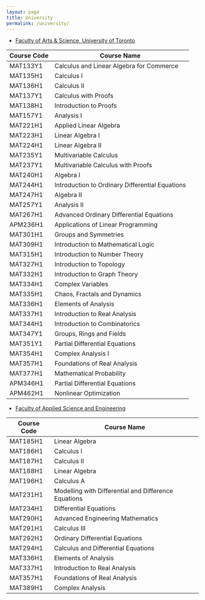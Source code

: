 ```yaml
---
layout: page
title: University
permalink: /university/
---
```


* [Faculty of Arts & Science, University of Toronto](https://artsci.calendar.utoronto.ca/)

Course Code | Course Name
--- | ---
MAT133Y1 | Calculus and Linear Algebra for Commerce
MAT135H1 | Calculus I
MAT136H1 | Calculus II
MAT137Y1 | Calculus with Proofs
MAT138H1 | Introduction to Proofs
MAT157Y1 | Analysis I
MAT221H1 | Applied Linear Algebra
MAT223H1 | Linear Algebra I
MAT224H1 | Linear Algebra II
MAT235Y1 | Multivariable Calculus
MAT237Y1 | Multivariable Calculus with Proofs
MAT240H1 | Algebra I
MAT244H1 | Introduction to Ordinary Differential Equations
MAT247H1 | Algebra II
MAT257Y1 | Analysis II
MAT267H1 | Advanced Ordinary Differential Equations
APM236H1 | Applications of Linear Programming
MAT301H1 | Groups and Symmetries
MAT309H1 | Introduction to Mathematical Logic
MAT315H1 | Introduction to Number Theory
MAT327H1 | Introduction to Topology
MAT332H1 | Introduction to Graph Theory
MAT334H1 | Complex Variables
MAT335H1 | Chaos, Fractals and Dynamics
MAT336H1 | Elements of Analysis
MAT337H1 | Introduction to Real Analysis
MAT344H1 | Introduction to Combinatorics
MAT347Y1 | Groups, Rings and Fields
MAT351Y1 | Partial Differential Equations
MAT354H1 | Complex Analysis I
MAT357H1 | Foundations of Real Analysis
MAT377H1 | Mathematical Probability
APM346H1 | Partial Differential Equations
APM462H1 | Nonlinear Optimization

* [Faculty of Applied Science and Engineering](https://undergrad.engineering.utoronto.ca/academics-registration/academic-calendar/)

Course Code | Course Name
--- | ---
MAT185H1 | Linear Algebra
MAT186H1 | Calculus I
MAT187H1 | Calculus II
MAT188H1 | Linear Algebra
MAT196H1 | Calculus A
MAT231H1 | Modelling with Differential and Difference Equations
MAT234H1 | Differential Equations
MAT290H1 | Advanced Engineering Mathematics
MAT291H1 | Calculus III
MAT292H1 | Ordinary Differential Equations
MAT294H1 | Calculus and Differential Equations
MAT336H1 | Elements of Analysis
MAT337H1 | Introduction to Real Analysis
MAT357H1 | Foundations of Real Analysis
MAT389H1 | Complex Analysis